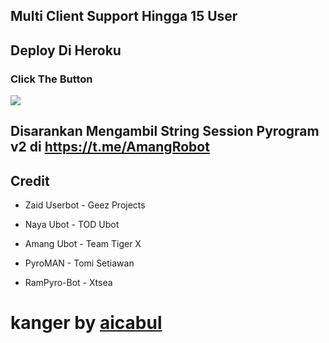 ## Multi Client Support Hingga 15 User


## Deploy Di Heroku
<h3 align="left">Click The Button</h3>
<a href="https://dashboard.heroku.com/new?template=https://github.com/aicabul/ubot"><img src="https://www.herokucdn.com/deploy/button.svg"></a>
</div>


## Disarankan Mengambil String Session Pyrogram v2 di https://t.me/AmangRobot

## Credit 

- Zaid Userbot      - Geez Projects

- Naya Ubot         - TOD Ubot

- Amang Ubot        - Team Tiger X

- PyroMAN           - Tomi Setiawan

- RamPyro-Bot       - Xtsea


# kanger by [aicabul](http://github.com/aicabul)
